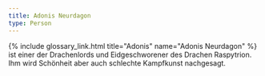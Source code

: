 ```yaml
---
title: Adonis Neurdagon
type: Person
---
```


{% include glossary_link.html title="Adonis" name="Adonis Neurdagon" %} ist einer der Drachenlords und Eidgeschworener des Drachen Raspytrion. Ihm wird Schönheit aber auch schlechte Kampfkunst nachgesagt.
